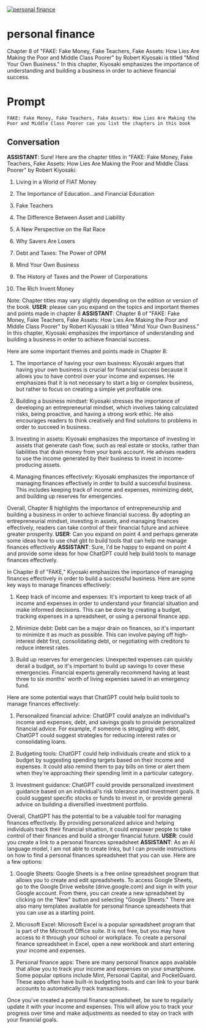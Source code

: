 
[![personal finance](https://flow-prompt-covers.s3.us-west-1.amazonaws.com/icon/abstract/abs_6.png)]()
# personal finance 
Chapter 8 of "FAKE: Fake Money, Fake Teachers, Fake Assets: How Lies Are Making the Poor and Middle Class Poorer" by Robert Kiyosaki is titled "Mind Your Own Business." In this chapter, Kiyosaki emphasizes the importance of understanding and building a business in order to achieve financial success.

# Prompt

```
FAKE: Fake Money, Fake Teachers, Fake Assets: How Lies Are Making the Poor and Middle Class Poorer can you list the chapters in this book
```

## Conversation

**ASSISTANT**: Sure! Here are the chapter titles in "FAKE: Fake Money, Fake Teachers, Fake Assets: How Lies Are Making the Poor and Middle Class Poorer" by Robert Kiyosaki:



1. Living in a World of FIAT Money

2. The Importance of Education...and Financial Education

3. Fake Teachers

4. The Difference Between Asset and Liability

5. A New Perspective on the Rat Race

6. Why Savers Are Losers

7. Debt and Taxes: The Power of OPM

8. Mind Your Own Business

9. The History of Taxes and the Power of Corporations

10. The Rich Invent Money



Note: Chapter titles may vary slightly depending on the edition or version of the book.
**USER**: please can you expand on the topics and important themes and points made in chapter 8
**ASSISTANT**: Chapter 8 of "FAKE: Fake Money, Fake Teachers, Fake Assets: How Lies Are Making the Poor and Middle Class Poorer" by Robert Kiyosaki is titled "Mind Your Own Business." In this chapter, Kiyosaki emphasizes the importance of understanding and building a business in order to achieve financial success.



Here are some important themes and points made in Chapter 8:



1. The importance of having your own business: Kiyosaki argues that having your own business is crucial for financial success because it allows you to have control over your income and expenses. He emphasizes that it is not necessary to start a big or complex business, but rather to focus on creating a simple yet profitable one.



2. Building a business mindset: Kiyosaki stresses the importance of developing an entrepreneurial mindset, which involves taking calculated risks, being proactive, and having a strong work ethic. He also encourages readers to think creatively and find solutions to problems in order to succeed in business.



3. Investing in assets: Kiyosaki emphasizes the importance of investing in assets that generate cash flow, such as real estate or stocks, rather than liabilities that drain money from your bank account. He advises readers to use the income generated by their business to invest in income-producing assets.



4. Managing finances effectively: Kiyosaki emphasizes the importance of managing finances effectively in order to build a successful business. This includes keeping track of income and expenses, minimizing debt, and building up reserves for emergencies.



Overall, Chapter 8 highlights the importance of entrepreneurship and building a business in order to achieve financial success. By adopting an entrepreneurial mindset, investing in assets, and managing finances effectively, readers can take control of their financial future and achieve greater prosperity.
**USER**: Can you expand on point 4  and perhaps generate some ideas how to use chat gbt to build tools that can help me manage finances effectively
**ASSISTANT**: Sure, I'd be happy to expand on point 4 and provide some ideas for how ChatGPT could help build tools to manage finances effectively.



In Chapter 8 of "FAKE," Kiyosaki emphasizes the importance of managing finances effectively in order to build a successful business. Here are some key ways to manage finances effectively:



1. Keep track of income and expenses: It's important to keep track of all income and expenses in order to understand your financial situation and make informed decisions. This can be done by creating a budget, tracking expenses in a spreadsheet, or using a personal finance app.



2. Minimize debt: Debt can be a major drain on finances, so it's important to minimize it as much as possible. This can involve paying off high-interest debt first, consolidating debt, or negotiating with creditors to reduce interest rates.



3. Build up reserves for emergencies: Unexpected expenses can quickly derail a budget, so it's important to build up savings to cover these emergencies. Financial experts generally recommend having at least three to six months' worth of living expenses saved in an emergency fund.



Here are some potential ways that ChatGPT could help build tools to manage finances effectively:



1. Personalized financial advice: ChatGPT could analyze an individual's income and expenses, debt, and savings goals to provide personalized financial advice. For example, if someone is struggling with debt, ChatGPT could suggest strategies for reducing interest rates or consolidating loans.



2. Budgeting tools: ChatGPT could help individuals create and stick to a budget by suggesting spending targets based on their income and expenses. It could also remind them to pay bills on time or alert them when they're approaching their spending limit in a particular category.



3. Investment guidance: ChatGPT could provide personalized investment guidance based on an individual's risk tolerance and investment goals. It could suggest specific stocks or funds to invest in, or provide general advice on building a diversified investment portfolio.



Overall, ChatGPT has the potential to be a valuable tool for managing finances effectively. By providing personalized advice and helping individuals track their financial situation, it could empower people to take control of their finances and build a stronger financial future.
**USER**: could you create a link to a personal finances spreadsheet
**ASSISTANT**: As an AI language model, I am not able to create links, but I can provide instructions on how to find a personal finances spreadsheet that you can use. Here are a few options:



1. Google Sheets: Google Sheets is a free online spreadsheet program that allows you to create and edit spreadsheets. To access Google Sheets, go to the Google Drive website (drive.google.com) and sign in with your Google account. From there, you can create a new spreadsheet by clicking on the "New" button and selecting "Google Sheets." There are also many templates available for personal finance spreadsheets that you can use as a starting point.



2. Microsoft Excel: Microsoft Excel is a popular spreadsheet program that is part of the Microsoft Office suite. It is not free, but you may have access to it through your school or workplace. To create a personal finance spreadsheet in Excel, open a new workbook and start entering your income and expenses.



3. Personal finance apps: There are many personal finance apps available that allow you to track your income and expenses on your smartphone. Some popular options include Mint, Personal Capital, and PocketGuard. These apps often have built-in budgeting tools and can link to your bank accounts to automatically track transactions.



Once you've created a personal finance spreadsheet, be sure to regularly update it with your income and expenses. This will allow you to track your progress over time and make adjustments as needed to stay on track with your financial goals.


